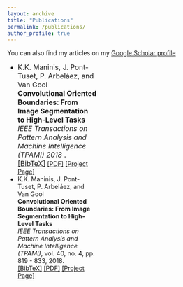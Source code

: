 ```yaml
---
layout: archive
title: "Publications"
permalink: /publications/
author_profile: true
---
```



<style>
ul {margin-right: 300px;}
li {font size="3";}
</style>

You can also find my articles on my [Google Scholar profile]("")

<ul>
<li ><font size="3"> K.K. Maninis, J. Pont-Tuset, P. Arbeláez, and Van Gool</font>
  <br><font size="3"><b>Convolutional Oriented Boundaries: From Image Segmentation to High-Level Tasks</b></font><br>
<font size="3"><i>IEEE Transactions on Pattern Analysis and Machine Intelligence (TPAMI) 2018</i> .
  </font><br />
  <a href="javascript:toggleBibtex('Maninis2018')"><font size="3">[BibTeX]</font></a>
<a href="http://arxiv.org/abs/1701.04658" target="_blank">[PDF]</a> <a href="http://www.vision.ee.ethz.ch/~cvlsegmentation/cob/"  target="_blank">[Project Page]</a>
 
</li>

<li > K.K. Maninis, J. Pont-Tuset, P. Arbeláez, and Van Gool
  <br><b>Convolutional Oriented Boundaries: From Image Segmentation to High-Level Tasks</b><br>
<i>IEEE Transactions on Pattern Analysis and Machine Intelligence (TPAMI)</i>, vol. 40, no. 4, pp. 819 - 833, 2018.
<br />
<a href="javascript:toggleBibtex('Maninis2018')">[BibTeX]</a>
<a href="http://arxiv.org/abs/1701.04658" target="_blank">[PDF]</a> <a href="http://www.vision.ee.ethz.ch/~cvlsegmentation/cob/"  target="_blank">[Project Page]</a>
 
</li>
</ul>

